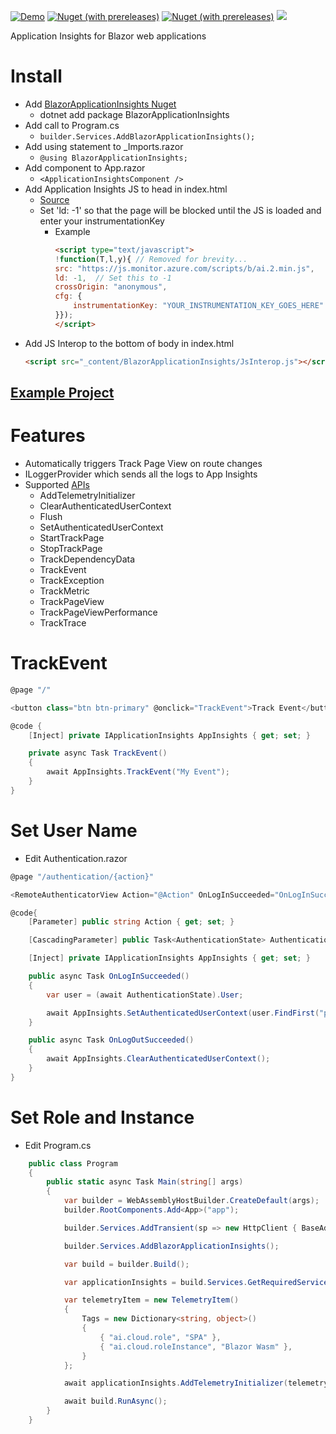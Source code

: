 [![Demo](https://img.shields.io/badge/Live-Demo-Blue?style=flat-square)](https://BlazorApplicationInsights.netlify.app/)
[![Nuget (with prereleases)](https://img.shields.io/nuget/vpre/BlazorApplicationInsights.svg?style=flat-square)](https://www.nuget.org/packages/BlazorApplicationInsights)
[![Nuget (with prereleases)](https://img.shields.io/nuget/dt/BlazorApplicationInsights.svg?style=flat-square)](https://www.nuget.org/packages/BlazorApplicationInsights)
![](https://github.com/IvanJosipovic/BlazorApplicationInsights/workflows/Create%20Release/badge.svg)

Application Insights for Blazor web applications

# Install

- Add [BlazorApplicationInsights Nuget](https://www.nuget.org/packages/BlazorApplicationInsights)
  - dotnet add package BlazorApplicationInsights
- Add call to Program.cs
  - ```builder.Services.AddBlazorApplicationInsights();```
- Add using statement to _Imports.razor
  - ```@using BlazorApplicationInsights;```
- Add component to App.razor
  - ```<ApplicationInsightsComponent />```
- Add Application Insights JS to head in index.html
  - [Source](https://github.com/microsoft/ApplicationInsights-JS#snippet-setup-ignore-if-using-npm-setup)
  - Set 'ld: -1' so that the page will be blocked until the JS is loaded and enter your instrumentationKey
    - Example
      ```html
      <script type="text/javascript">
      !function(T,l,y){ // Removed for brevity...
      src: "https://js.monitor.azure.com/scripts/b/ai.2.min.js", 
      ld: -1,  // Set this to -1
      crossOrigin: "anonymous",
      cfg: {
          instrumentationKey: "YOUR_INSTRUMENTATION_KEY_GOES_HERE"
      }});
      </script>
      ```
- Add JS Interop to the bottom of body in index.html
  ```html
  <script src="_content/BlazorApplicationInsights/JsInterop.js"></script>
  ```

## [Example Project](https://github.com/IvanJosipovic/BlazorApplicationInsights/tree/master/src/BlazorApplicationInsights.Sample)

# Features
 - Automatically triggers Track Page View on route changes
 - ILoggerProvider which sends all the logs to App Insights
 - Supported [APIs](https://github.com/microsoft/ApplicationInsights-JS/blob/master/API-reference.md)
   - AddTelemetryInitializer
   - ClearAuthenticatedUserContext
   - Flush
   - SetAuthenticatedUserContext
   - StartTrackPage
   - StopTrackPage
   - TrackDependencyData
   - TrackEvent
   - TrackException
   - TrackMetric
   - TrackPageView
   - TrackPageViewPerformance
   - TrackTrace


# TrackEvent

```csharp
@page "/"

<button class="btn btn-primary" @onclick="TrackEvent">Track Event</button>

@code {
    [Inject] private IApplicationInsights AppInsights { get; set; }

    private async Task TrackEvent()
    {
        await AppInsights.TrackEvent("My Event");
    }
}
```

# Set User Name
- Edit Authentication.razor
```csharp
@page "/authentication/{action}"

<RemoteAuthenticatorView Action="@Action" OnLogInSucceeded="OnLogInSucceeded" OnLogOutSucceeded="OnLogOutSucceeded" />

@code{
    [Parameter] public string Action { get; set; }

    [CascadingParameter] public Task<AuthenticationState> AuthenticationState { get; set; }

    [Inject] private IApplicationInsights AppInsights { get; set; }

    public async Task OnLogInSucceeded()
    {
        var user = (await AuthenticationState).User;

        await AppInsights.SetAuthenticatedUserContext(user.FindFirst("preferred_username")?.Value);
    }

    public async Task OnLogOutSucceeded()
    {
        await AppInsights.ClearAuthenticatedUserContext();
    }
}
```

# Set Role and Instance
- Edit Program.cs
```csharp
    public class Program
    {
        public static async Task Main(string[] args)
        {
            var builder = WebAssemblyHostBuilder.CreateDefault(args);
            builder.RootComponents.Add<App>("app");

            builder.Services.AddTransient(sp => new HttpClient { BaseAddress = new Uri(builder.HostEnvironment.BaseAddress) });

            builder.Services.AddBlazorApplicationInsights();

            var build = builder.Build();

            var applicationInsights = build.Services.GetRequiredService<IApplicationInsights>();

            var telemetryItem = new TelemetryItem()
            {
                Tags = new Dictionary<string, object>()
                {
                    { "ai.cloud.role", "SPA" },
                    { "ai.cloud.roleInstance", "Blazor Wasm" },
                }
            };

            await applicationInsights.AddTelemetryInitializer(telemetryItem);

            await build.RunAsync();
        }
    }

```
